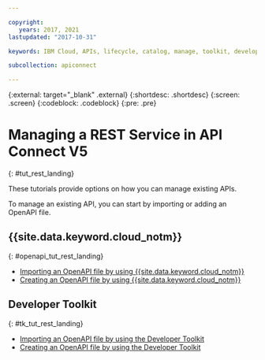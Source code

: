 ```yaml
---

copyright:
   years: 2017, 2021
lastupdated: "2017-10-31"

keywords: IBM Cloud, APIs, lifecycle, catalog, manage, toolkit, develop, dev portal, tutorials, API Connect V5

subcollection: apiconnect

---
```



{:external: target="_blank" .external}
{:shortdesc: .shortdesc}
{:screen: .screen}
{:codeblock: .codeblock}
{:pre: .pre}

# Managing a REST Service in API Connect V5
{: #tut_rest_landing}

These tutorials provide options on how you can manage existing APIs.

To manage an existing API, you can start by importing or adding an OpenAPI file.

## {{site.data.keyword.cloud_notm}}
{: #openapi_tut_rest_landing}

- [Importing an OpenAPI file by using {{site.data.keyword.cloud_notm}}](/docs/apiconnect/tutorials?topic=apiconnect-tut_import_openapi_rest_bm#tut_import_openapi_rest_bm)
- [Creating an OpenAPI file by using {{site.data.keyword.cloud_notm}}](/docs/apiconnect/tutorials?topic=apiconnect-tut_add_openapi_rest_bm)

## Developer Toolkit
{: #tk_tut_rest_landing}

- [Importing an OpenAPI file by using the Developer Toolkit](/docs/apiconnect/tutorials?topic=apiconnect-tut_import_openapi_rest_tk)
- [Creating an OpenAPI file by using the Developer Toolkit](/docs/apiconnect/tutorials?topic=apiconnect-tut_add_openapi_rest_tk)
